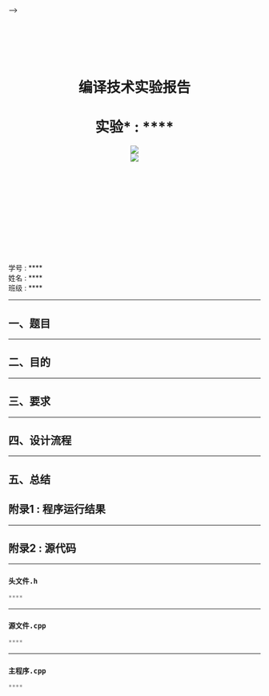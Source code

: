 <!--
 * @Author: your name
 * @Date: 2021-05-14 11:26:54
 * @LastEditTime: 2021-05-14 11:31:54
 * @LastEditors: Please set LastEditors
 * @Description: In User Settings Edit
 * @FilePath: \JuniorLesson_SecondTerm\CompilingTechnique\个人实验报告模板r.md

-->

-->
 <br />
  <br />
   <br />
    <br />
     <br />
      <br />


# <center>**编译技术实验报告**</center>
# <center>实验* : ****</center>
<div align=center><img src="校徽" width="  "></div>
<div align=center><img src="校名" width="  "></div>



 <br />
  <br />
   <br />
    <br />
     <br />
      <br />
       <br />
        <br />
         <br />
          <br />
           <br />


学号 : ****  
姓名 : ****    
班级 : ****  


<div STYLE="page-break-after: always;"></div>


---
## 一、题目


---
## 二、目的


---
## 三、要求


----
## 四、设计流程

----
## 五、总结


<div STYLE="page-break-after: always;"></div>


## 附录1 : 程序运行结果



<div STYLE="page-break-after: always;"></div>

----
## 附录2 : 源代码

---
### `头文件.h`
```C++
****
```

  ---
### `源文件.cpp`
```C++
****
```

<div STYLE="page-break-after: always;"></div>

---
### `主程序.cpp`
```C++
****
```
